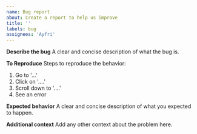 ```yaml
---
name: Bug report
about: Create a report to help us improve
title: ''
labels: bug
assignees: 'Ayfri'
---
```


**Describe the bug**
A clear and concise description of what the bug is.

**To Reproduce**
Steps to reproduce the behavior:

1. Go to '...'
2. Click on '....'
3. Scroll down to '....'
4. See an error

**Expected behavior**
A clear and concise description of what you expected to happen.

**Additional context**
Add any other context about the problem here.
